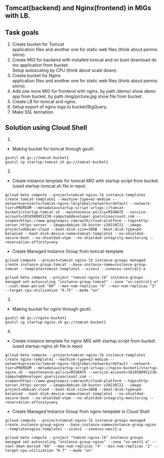 ## Tomcat(backend) and Nginx(frontend) in MIGs with LB.

## Task goals

1. Create bucket for Tomcat application files and another one for static web files (think about permissions).
2. Create MIG for backend with installed tomcat and on boot download demo application from bucket. Setup autoscaling by CPU (think about scale down).
3. Create bucket for Nginx application files and another one for static web files (think about permissions).
4. Add one more MIG for frontend with nginx, by path /demo/ show demo app from bucket, by path /img/picture.jpg show file from bucket.
5. Create LB for tomcat and nginx.
6. Setup export of nginx logs to bucket/BigQuery.
7. Make SSL terination.

## Solution using Cloud Shell

1. 
* Making bucket for tomcat through gsutil.

```
gsutil mb gs://tomcat-bucket1
gsutil cp startup-tomcat.sh gs://tomcat-bucket1
```

2. 
* Create instance template for tomcat MIG with startup script from bucket. (used startup-tomcat.sh file in repo)

```
gcloud beta compute --project=tomcat-nginx-lb instance-templates create tomcat-template1 --machine-type=e2-medium --network=projects/tomcat-nginx-lb/global/networks/default --network-tier=PREMIUM --metadata=startup-script-url=gs://tomcat-bucket1/startup-tomcat.sh --maintenance-policy=MIGRATE --service-account=1010500951238-compute@developer.gserviceaccount.com --scopes=https://www.googleapis.com/auth/cloud-platform --tags=http-server,https-server --image=debian-10-buster-v20210721 --image-project=debian-cloud --boot-disk-size=10GB --boot-disk-type=pd-balanced --boot-disk-device-name=tomcat-template1 --no-shielded-secure-boot --no-shielded-vtpm --no-shielded-integrity-monitoring --reservation-affinity=any
```

* Create Managed Instance Group from tomcat-template 

```
gcloud compute --project=tomcat-nginx-lb instance-groups managed create instance-group-tomcat --base-instance-name=instance-group-tomcat --template=tomcat-template1 --size=1 --zone=us-central1-a

gcloud beta compute --project "tomcat-nginx-lb" instance-groups managed set-autoscaling "instance-group-tomcat" --zone "us-central1-a" --cool-down-period "60" --max-num-replicas "4" --min-num-replicas "2" --target-cpu-utilization "0.75" --mode "on"
```

3. 
* Making bucket for nginx through gsutil.

```
gsutil mb gs://nginx-bucket1
gsutil cp startup-nginx.sh gs://tomcat-bucket1
```

4. 
* Create instance template for nginx MIG with startup script from bucket. (used startup-nginx.sh file in repo)

```
gcloud beta compute --project=tomcat-nginx-lb instance-templates create nginx-template1 --machine-type=e2-medium --network=projects/tomcat-nginx-lb/global/networks/default --network-tier=PREMIUM --metadata=startup-script-url=gs://nginx-bucket1/startup-nginx.sh --maintenance-policy=MIGRATE --service-account=1010500951238-compute@developer.gserviceaccount.com --scopes=https://www.googleapis.com/auth/cloud-platform --tags=http-server,https-server --image=debian-10-buster-v20210721 --image-project=debian-cloud --boot-disk-size=10GB --boot-disk-type=pd-balanced --boot-disk-device-name=tomcat-template1 --no-shielded-secure-boot --no-shielded-vtpm --no-shielded-integrity-monitoring --reservation-affinity=any
```

* Create Managed Instance Group from nginx-template in Cloud Shell

```
gcloud compute --project=tomcat-nginx-lb instance-groups managed create instance-group-nginx --base-instance-name=instance-group-nginx --template=nginx-template1 --size=1 --zone=us-west2-a

gcloud beta compute --project "tomcat-nginx-lb" instance-groups managed set-autoscaling "instance-group-nginx" --zone "us-west2-a" --cool-down-period "60" --max-num-replicas "4" --min-num-replicas "2" --target-cpu-utilization "0.7" --mode "on"
```
